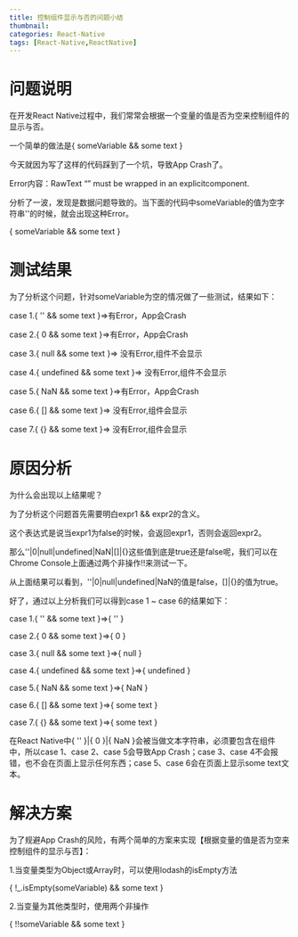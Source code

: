 ```yaml
---
title: 控制组件显示与否的问题小结
thumbnail: 
categories: React-Native
tags: [React-Native,ReactNative]
---
```


# 问题说明  

在开发React Native过程中，我们常常会根据一个变量的值是否为空来控制组件的显示与否。

一个简单的做法是{ someVariable && <Text>some text</Text> }

今天就因为写了这样的代码踩到了一个坑，导致App Crash了。

Error内容：RawText “” must be wrapped in an explicitcomponent.

分析了一波，发现是数据问题导致的。当下面的代码中someVariable的值为空字符串''的时候，就会出现这种Error。

{ someVariable && <Text>some text</Text> }

# 测试结果

为了分析这个问题，针对someVariable为空的情况做了一些测试，结果如下：

case 1.{ '' && <Text>some text</Text> }=>有Error，App会Crash

case 2.{ 0 && <Text>some text</Text> }=>有Error，App会Crash

case 3.{ null && <Text>some text</Text> }=> 没有Error,<Text>组件不会显示

case 4.{ undefined && <Text>some text</Text> }=> 没有Error,<Text>组件不会显示

case 5.{ NaN && <Text>some text</Text> }=>有Error，App会Crash

case 6.{ [] && <Text>some text</Text> }=> 没有Error,<Text>组件会显示

case 7.{ {} && <Text>some text</Text> }=> 没有Error,<Text>组件会显示

# 原因分析

为什么会出现以上结果呢？

为了分析这个问题首先需要明白expr1 && expr2的含义。

这个表达式是说当expr1为false的时候，会返回expr1，否则会返回expr2。

那么''|0|null|undefined|NaN|[]|{}这些值到底是true还是false呢，我们可以在Chrome
Console上面通过两个非操作!!来测试一下。

从上面结果可以看到，''|0|null|undefined|NaN的值是false，[]|{}的值为true。

好了，通过以上分析我们可以得到case 1 ~ case 6的结果如下：

case 1.{ '' && <Text>some text</Text> }=>{ '' }

case 2.{ 0 && <Text>some text</Text> }=>{ 0 }

case 3.{ null && <Text>some text</Text> }=>{ null }

case 4.{ undefined && <Text>some text</Text> }=>{ undefined }

case 5.{ NaN && <Text>some text</Text> }=>{ NaN }

case 6.{ [] && <Text>some text</Text> }=>{ <Text>some text</Text> }

case 7.{ {} && <Text>some text</Text> }=>{ <Text>some text</Text> }

在React Native中{ '' }|{ 0 }|{ NaN }会被当做文本字符串，必须要包含在<Text>组件中，所以case 1、case
2、case 5会导致App Crash；case 3、case 4不会报错，也不会在页面上显示任何东西；case 5、case 6会在页面上显示some
text文本。

# 解决方案

为了规避App Crash的风险，有两个简单的方案来实现【根据变量的值是否为空来控制组件的显示与否】：

1.当变量类型为Object或Array时，可以使用lodash的isEmpty方法

{ !_.isEmpty(someVariable) && <Text>some text</Text> }

2.当变量为其他类型时，使用两个非操作

{ !!someVariable && <Text>some text</Text> }

